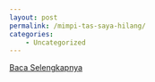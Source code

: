 ```yaml
---
layout: post
permalink: /mimpi-tas-saya-hilang/
categories:
    - Uncategorized
---
```


[Baca Selengkapnya](/02)